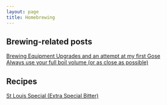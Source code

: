 ```yaml
---
layout: page
title: Homebrewing
---
```


## Brewing-related posts    
[Brewing Equipment Upgrades and an attempt at my first Gose](_posts/2018-03-25-Brewing-Upgrades-Gose.md)       
[Always use your full boil volume (or as close as possible)](_posts/2018-03-27-Use-Full-Boil-Volume.md)


## Recipes
[St Louis Special (Extra Special Bitter)](pages/brewing_ESB.md)

